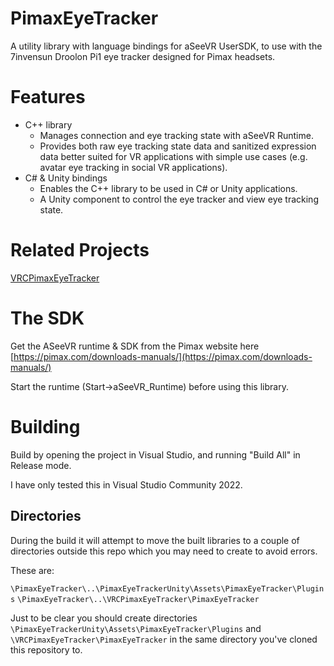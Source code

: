 # PimaxEyeTracker
A utility library with language bindings for aSeeVR UserSDK, to use with the 7invensun Droolon Pi1 eye tracker designed for Pimax headsets.

# Features
- C++ library
  - Manages connection and eye tracking state with aSeeVR Runtime.
  - Provides both raw eye tracking state data and sanitized expression data better suited for VR applications with simple use cases (e.g. avatar eye tracking in social VR applications).
- C# & Unity bindings
  - Enables the C++ library to be used in C# or Unity applications.
  - A Unity component to control the eye tracker and view eye tracking state.

# Related Projects
[VRCPimaxEyeTracker](https://github.com/NGenesis/VRCPimaxEyeTracker)

# The SDK
Get the ASeeVR runtime & SDK from the Pimax website here [https://pimax.com/downloads-manuals/](https://pimax.com/downloads-manuals/)

Start the runtime (Start->aSeeVR_Runtime) before using this library.

# Building
Build by opening the project in Visual Studio, and running "Build All" in Release mode.

I have only tested this in Visual Studio Community 2022.

## Directories
During the build it will attempt to move the built libraries to a couple of directories outside this repo which you may need to create to avoid errors.

These are: 

`\PimaxEyeTracker\..\PimaxEyeTrackerUnity\Assets\PimaxEyeTracker\Plugins`
`\PimaxEyeTracker\..\VRCPimaxEyeTracker\PimaxEyeTracker`

Just to be clear you should create directories `\PimaxEyeTrackerUnity\Assets\PimaxEyeTracker\Plugins` and `\VRCPimaxEyeTracker\PimaxEyeTracker` in the same directory you've cloned this repository to.